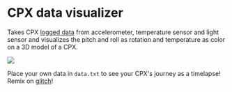 # CPX data visualizer

Takes CPX [logged data](https://github.com/codeparkhouston/cpx-project-protoype/tree/master/cpx-data-logging/accelerometer-temperature-light) from accelerometer, temperature sensor and light sensor and visualizes the pitch and roll as rotation and temperature as color on a 3D model of a CPX.

![](https://cdn.glitch.com/7e517200-138a-45c9-a642-bf30c9810624%2FScreen%20Shot%202018-08-12%20at%204.33.06%20PM.png?1534109629382)

Place your own data in `data.txt` to see your CPX's journey as a timelapse!  Remix on [glitch](https://glitch.com/~cpx-visual)!
